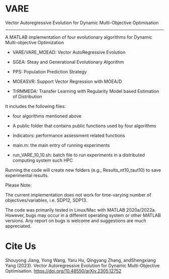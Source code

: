 # VARE
Vector Autoregressive Evolution for Dynamic Multi-Objective Optimisation

---------------------------------------
A MATLAB implementation of four evolutionary algorithms for Dynamic Multi-objective Optimization

- VARE/VARE_MOEAD: Vector AutoRegressive Evolution

- SGEA: Steay and Generational Evolutionary Algorithm

- PPS: Population Prediction Strategy

- MOEASVR: Support Vector Regression with MOEA/D

- TrRMMEDA: Transfer Learning with Regularity Model based Estimation of Distribution

It includes the following files:

- four algorithms mentioned above

- A public folder that contains public functions used by four algorithms

- Indicators: performance assessment related functions

- main.m: the main entry of running experiments

- run_VARE_10_10.sh: batch file to run experiments in a distributed computing system such HPC

Running the code will create new folders (e.g., Results_nt10_taut10) to save experimental results.

Please Note: 

The current implementation does not work for time-varying number of objectives/variables, i.e. SDP12, SDP13. 

The code was primarily tested in Linux/Mac with MATLAB 2020a/2022a. However, bugs may occur in a different operating system or other MATLAB versions. Any report on bugs is welcome and suggestions are much appreciated.

# Cite Us
Shouyong Jiang, Yong Wang, Yaru Hu, Qingyang Zhang, andShengxiang Yang (2023). Vector Autoregressive Evolution for Dynamic
Multi-Objective Optimisation.  https://doi.org/10.48550/arXiv.2305.12752
